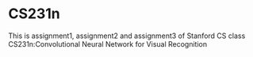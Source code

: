# CS231n
This is assignment1, assignment2 and assignment3 of Stanford CS class CS231n:Convolutional Neural Network for Visual Recognition

